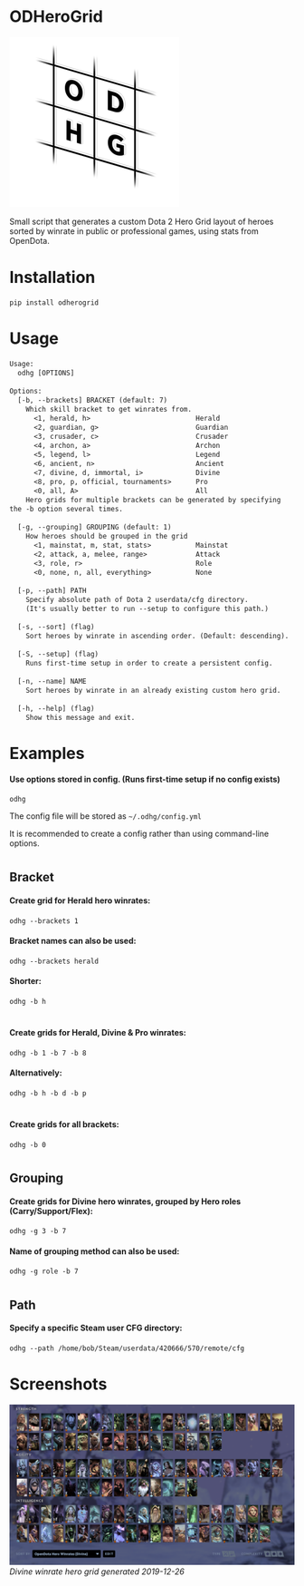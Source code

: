 # ODHeroGrid
![logo](logo.png)

Small script that generates a custom Dota 2 Hero Grid layout of heroes sorted 
by winrate in public or professional games, using stats from OpenDota.

# Installation
```
pip install odherogrid
```

# Usage
```
Usage:
  odhg [OPTIONS]

Options:
  [-b, --brackets] BRACKET (default: 7)
    Which skill bracket to get winrates from.
      <1, herald, h>                          Herald
      <2, guardian, g>                        Guardian
      <3, crusader, c>                        Crusader
      <4, archon, a>                          Archon
      <5, legend, l>                          Legend
      <6, ancient, n>                         Ancient
      <7, divine, d, immortal, i>             Divine
      <8, pro, p, official, tournaments>      Pro
      <0, all, A>                             All
    Hero grids for multiple brackets can be generated by specifying the -b option several times.

  [-g, --grouping] GROUPING (default: 1)
    How heroes should be grouped in the grid
      <1, mainstat, m, stat, stats>           Mainstat
      <2, attack, a, melee, range>            Attack
      <3, role, r>                            Role
      <0, none, n, all, everything>           None

  [-p, --path] PATH
    Specify absolute path of Dota 2 userdata/cfg directory.
    (It's usually better to run --setup to configure this path.)

  [-s, --sort] (flag)
    Sort heroes by winrate in ascending order. (Default: descending).

  [-S, --setup] (flag)
    Runs first-time setup in order to create a persistent config.

  [-n, --name] NAME
    Sort heroes by winrate in an already existing custom hero grid.

  [-h, --help] (flag)
    Show this message and exit.

```

# Examples


#### Use options stored in config. (Runs first-time setup if no config exists)
```
odhg
```
The config file will be stored as `~/.odhg/config.yml`

It is recommended to create a config rather than using command-line options.


#
## Bracket


#### Create grid for Herald hero winrates:
```
odhg --brackets 1
```


#### Bracket names can also be used:
```
odhg --brackets herald
```


#### Shorter:
```
odhg -b h
```


#
#### Create grids for Herald, Divine & Pro winrates:
```
odhg -b 1 -b 7 -b 8
```

#### Alternatively:
```
odhg -b h -b d -b p
```


#
#### Create grids for all brackets:
```
odhg -b 0
```


#
## Grouping


#### Create grids for Divine hero winrates, grouped by Hero roles (Carry/Support/Flex):
```
odhg -g 3 -b 7
```

#### Name of grouping method can also be used:
```
odhg -g role -b 7
```


#
## Path


#### Specify a specific Steam user CFG directory:
```
odhg --path /home/bob/Steam/userdata/420666/570/remote/cfg
```

# Screenshots

![Divine Winrates](screenshot.png)
_Divine winrate hero grid generated 2019-12-26_
